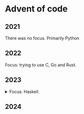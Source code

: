 # Advent of code

## 2021

There was no focus. Primarily Python

## 2022

Focus: trying to use C, Go and Rust.

## 2023

<details>
<summary>
Focus: Haskell.
</summary>

In practice a lot of C++ and Go because of skill issues.

### Day 1

- [Part 1, Haskell](./2023/day01/part1.hs)
- [Part 2, C++](./2023/day01/part2.cpp)
- [Part 2, Python](./2023/day01/part2.py) (this is so bad)

### Day 2

- [TypeScript](./2023/day02/main.ts)

### Day 3

- [Part 1, C++](./2023/day03/cpp.cpp)
- [Part 2, C++](./2023/day03/part2.cpp)

### Day 4

- [Part 1, Haskell](./2023/day04/part1.hs) (this is also bad)
- [Part 1+2, C++](./2023/day04/part2.cpp)

### Day 5

Not completed.

- [Outline, Go](./2023/day05/part1.go)

### Day 6

- [Part 1, C++](./2023/day06/part1.cpp)
- [Part 2, C++](./2023/day06/part2.cpp)
- [Part 1+2, C++](./2023/day06/both.cpp)

### Day 7

Not completed.

- [Outline, C++](./2023/day07/part1.cpp)

### Day 8

Only completed part 1.

- [Part 1, Go](./2023/day08/part1.go)
- [Outline for part 2, Go](./2023/day08/part2.go)

### Day 9

- [C#](./2023/day09/both/Program.cs)

</details>

## 2024
